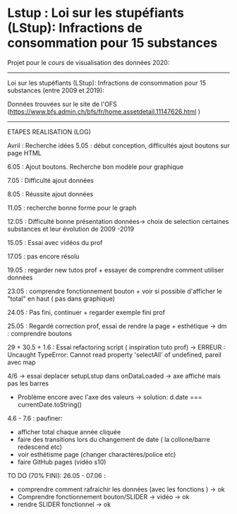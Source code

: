 # Lstup : Loi sur les stupéfiants (LStup): Infractions de consommation pour 15 substances

Projet pour le cours de visualisation des données 2020:

---
Loi sur les stupéfiants (LStup): Infractions de consommation pour 15 substances (entre 2009 et 2019):

Données trouvées sur le site de l'OFS (https://www.bfs.admin.ch/bfs/fr/home.assetdetail.11147626.html )


-----------------------------------------------
ETAPES REALISATION (LOG)

Avril : Recherche idées
5.05 : début conception, difficultés ajout boutons sur page HTML 

6.05 : Ajout boutons. Recherche bon modèle pour graphique

7.05 : Difficulté ajout données

8.05 : Réussite ajout données

11.05 : recherche bonne forme pour le graph

12.05 : Difficulté bonne présentation données-> choix de selection certaines substances et leur évolution  de 2009 -2019

15.05 : Essai avec vidéos du prof

17.05 : pas encore résolu

19.05 : regarder new tutos prof + essayer de comprendre comment utiliser données

23.05 : comprendre fonctionnement bouton + voir si possible d'afficher le "total" en haut ( pas dans graphique)

24.05 : Pas fini, continuer + regarder exemple fini prof

25.05 : Regardé correction prof, essai de rendre la page + esthétique -> dm : comprendre boutons

29 + 30.5 + 1.6 : Essai refactoring script ( inspiration tuto prof) -> ERREUR : Uncaught TypeError: Cannot read property 'selectAll' of undefined, pareil avec map

4/6 -> essai deplacer setupLstup dans onDataLoaded -> axe affiché mais pas les barres
- Problème encore avec l'axe des valeurs -> solution: d.date === currentDate.toString()

4.6 - 7.6 : paufiner:
- afficher total chaque année cliquée 
- faire des transitions lors du changement de date ( la collone/barre redescend etc)
- voir esthétisme page (changer charactères/police etc)
- faire GitHub pages (vidéo s10)


TO DO (70% FINI):
26.05 - 07.06 : 
- comprendre comment rafraichir les données (avec les fonctions ) -> ok
- Comprendre fonctionnement bouton/SLIDER -> vidéo -> ok
- rendre SLIDER fonctionnel -> ok
